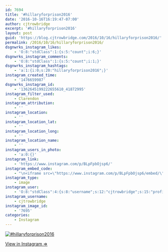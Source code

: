 ```yaml
---
id: 7694
title: '#hillaryforprison2016'
date: '2016-10-16T16:19:47-07:00'
author: cjtrowbridge
excerpt: '#hillaryforprison2016'
layout: post
guid: 'https://blog.cjtrowbridge.com/2016/10/16/hillaryforprison2016/'
permalink: /2016/10/16/hillaryforprison2016/
dsgnwrks_instagram_likes:
    - 'O:8:"stdClass":1:{s:5:"count";i:6;}'
dsgnwrks_instagram_comments:
    - 'O:8:"stdClass":1:{s:5:"count";i:1;}'
dsgnwrks_instagram_hashtags:
    - 'a:1:{i:0;s:20:"hillaryforprison2016";}'
instagram_created_time:
    - '1476659987'
dsgnwrks_instagram_id:
    - '1362645199222655610_41872995'
instagram_filter_used:
    - Clarendon
instagram_attribution:
    - ''
instagram_location:
    - ''
instagram_location_lat:
    - ''
instagram_location_long:
    - ''
instagram_location_name:
    - ''
instagram_users_in_photo:
    - 'a:0:{}'
instagram_link:
    - 'https://www.instagram.com/p/BLpFpbOjsp6/'
instagram_embed_code:
    - "\n<iframe src=\"https://www.instagram.com/p/BLpFpbOjsp6/embed/\" width=\"612\" height=\"710\" frameborder=\"0\" scrolling=\"no\" allowtransparency=\"true\" class=\"insta-image-embed\"></iframe>\n"
instagram_type:
    - image
instagram_user:
    - 'O:8:"stdClass":4:{s:8:"username";s:12:"cjtrowbridge";s:15:"profile_picture";s:96:"https://scontent.cdninstagram.com/t51.2885-19/s150x150/13724650_1188772791164794_142557231_a.jpg";s:2:"id";s:8:"41872995";s:9:"full_name";s:13:"CJ Trowbridge";}'
instagram_username:
    - cjtrowbridge
instagram_image_id:
    - '7695'
categories:
    - Instagram
---
```


[![#hillaryforprison2016](https://blog.cjtrowbridge.com/wp-content/uploads/2016/10/1476659987-1-1.jpg)](https://www.instagram.com/p/BLpFpbOjsp6/)

[View in Instagram ⇒](https://www.instagram.com/p/BLpFpbOjsp6/)